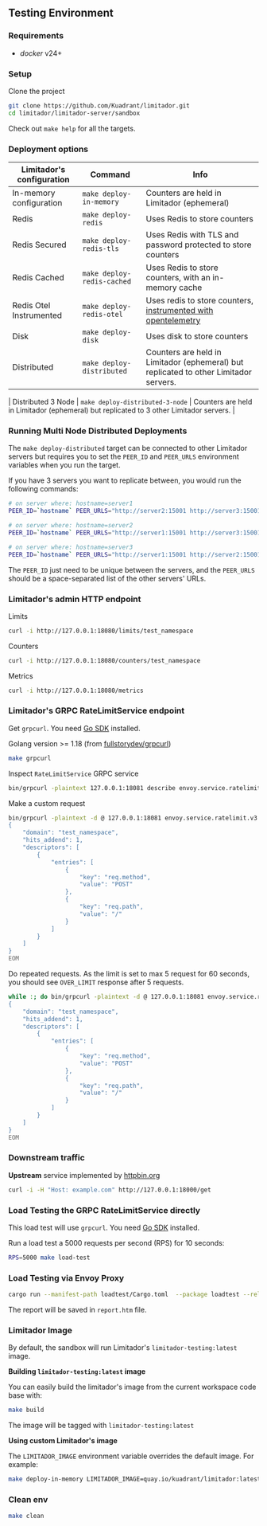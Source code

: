 ## Testing Environment

### Requirements

* *docker* v24+

### Setup

Clone the project

```bash
git clone https://github.com/Kuadrant/limitador.git
cd limitador/limitador-server/sandbox
```

Check out `make help` for all the targets.

### Deployment options

| Limitador's configuration | Command | Info                                                                                                           |
|--------------------------| ----- |----------------------------------------------------------------------------------------------------------------|
| In-memory configuration  | `make deploy-in-memory` | Counters are held in Limitador (ephemeral)                                                                     |
| Redis                    | `make deploy-redis` | Uses Redis to store counters                                                                                   |
| Redis Secured            | `make deploy-redis-tls` | Uses Redis with TLS and password protected to store counters                                                   |
| Redis Cached             | `make deploy-redis-cached` | Uses Redis to store counters, with an in-memory cache                                                          |
| Redis Otel Instrumented  | `make deploy-redis-otel` | Uses redis to store counters, [instrumented with opentelemetry](redis-otel/README.md)                          |
| Disk                     | `make deploy-disk` | Uses disk to store counters                                                                                    |
| Distributed | `make deploy-distributed` | Counters are held in Limitador (ephemeral) but replicated to other Limitador servers. |

| Distributed 3 Node | `make deploy-distributed-3-node` | Counters are held in Limitador (ephemeral) but replicated to 3 other Limitador servers. |

### Running Multi Node Distributed Deployments

The `make deploy-distributed` target can be connected to other Limitador servers but requires you to set the `PEER_ID` and `PEER_URLS` environment variables when you run the target.

If you have 3 servers you want to replicate between, you would run the following commands:

```bash
# on server where: hostname=server1
PEER_ID=`hostname` PEER_URLS="http://server2:15001 http://server3:15001" make deploy-distributed
```

```bash
# on server where: hostname=server2
PEER_ID=`hostname` PEER_URLS="http://server1:15001 http://server3:15001" make deploy-distributed
```

```bash
# on server where: hostname=server3
PEER_ID=`hostname` PEER_URLS="http://server1:15001 http://server2:15001" make deploy-distributed
```

The `PEER_ID` just need to be unique between the servers, and the `PEER_URLS` should be a space-separated list of the other servers' URLs.

### Limitador's admin HTTP endpoint

Limits

```bash
curl -i http://127.0.0.1:18080/limits/test_namespace
```

Counters

```bash
curl -i http://127.0.0.1:18080/counters/test_namespace
```

Metrics

```bash
curl -i http://127.0.0.1:18080/metrics
```

### Limitador's GRPC RateLimitService endpoint

Get `grpcurl`. You need [Go SDK](https://golang.org/doc/install) installed.

Golang version >= 1.18 (from [fullstorydev/grpcurl](https://github.com/fullstorydev/grpcurl/blob/v1.8.9/go.mod#L3))

```bash
make grpcurl
```

Inspect `RateLimitService` GRPC service

```bash
bin/grpcurl -plaintext 127.0.0.1:18081 describe envoy.service.ratelimit.v3.RateLimitService
```

Make a custom request

```bash
bin/grpcurl -plaintext -d @ 127.0.0.1:18081 envoy.service.ratelimit.v3.RateLimitService.ShouldRateLimit <<EOM
{
    "domain": "test_namespace",
    "hits_addend": 1,
    "descriptors": [
        {
            "entries": [
                {
                    "key": "req.method",
                    "value": "POST"
                },
                {
                    "key": "req.path",
                    "value": "/"
                }
            ]
        }
    ]
}
EOM
```

Do repeated requests. As the limit is set to max 5 request for 60 seconds,
you should see `OVER_LIMIT` response after 5 requests.

```bash
while :; do bin/grpcurl -plaintext -d @ 127.0.0.1:18081 envoy.service.ratelimit.v3.RateLimitService.ShouldRateLimit <<EOM; sleep 1; done
{
    "domain": "test_namespace",
    "hits_addend": 1,
    "descriptors": [
        {
            "entries": [
                {
                    "key": "req.method",
                    "value": "POST"
                },
                {
                    "key": "req.path",
                    "value": "/"
                }
            ]
        }
    ]
}
EOM
```

### Downstream traffic

**Upstream** service implemented by [httpbin.org](https://httpbin.org/)

```bash
curl -i -H "Host: example.com" http://127.0.0.1:18000/get
```

### Load Testing the GRPC RateLimitService directly

This load test will use `grpcurl`. You need [Go SDK](https://golang.org/doc/install) installed.

Run a load test a 5000 requests per second (RPS) for 10 seconds:

```bash
RPS=5000 make load-test
```

### Load Testing via Envoy Proxy

```bash
cargo run --manifest-path loadtest/Cargo.toml  --package loadtest --release -- --report-file=report.htm
```

The report will be saved in `report.htm` file.

### Limitador Image

By default, the sandbox will run Limitador's `limitador-testing:latest` image.

**Building `limitador-testing:latest` image**

You can easily build the limitador's image from the current workspace code base with:

```bash
make build
```

The image will be tagged with `limitador-testing:latest`

**Using custom Limitador's image**

The `LIMITADOR_IMAGE` environment variable overrides the default image. For example:

```bash
make deploy-in-memory LIMITADOR_IMAGE=quay.io/kuadrant/limitador:latest
```

### Clean env

```bash
make clean
```
